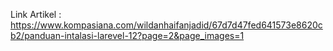 Link Artikel : https://www.kompasiana.com/wildanhaifanjadid/67d7d47fed641573e8620cb2/panduan-intalasi-larevel-12?page=2&page_images=1
